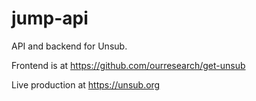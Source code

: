 # jump-api

API and backend for Unsub.  

Frontend is at https://github.com/ourresearch/get-unsub

Live production at https://unsub.org